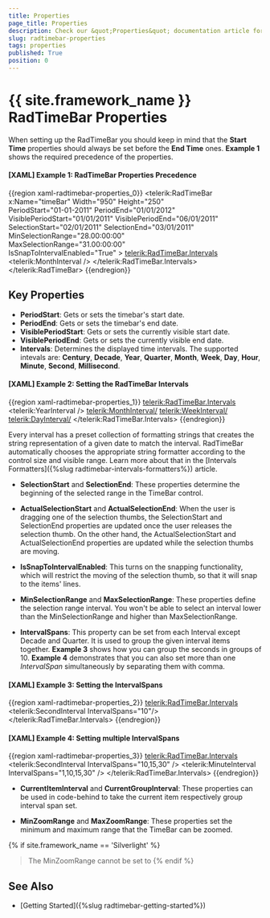 ```yaml
---
title: Properties
page_title: Properties
description: Check our &quot;Properties&quot; documentation article for the RadTimeBar {{ site.framework_name }} control.
slug: radtimebar-properties
tags: properties
published: True
position: 0
---
```


# {{ site.framework_name }} RadTimeBar Properties

When setting up the RadTimeBar you should keep in mind that the __Start Time__ properties should always be set before the __End Time__ ones. __Example 1__ shows the required precedence of the properties.

#### __[XAML] Example 1: RadTimeBar Properties Precedence__

{{region xaml-radtimebar-properties_0}}
	<telerik:RadTimeBar x:Name="timeBar" Width="950" Height="250"      
						PeriodStart="01-01-2011"
						PeriodEnd="01/01/2012"
						VisiblePeriodStart="01/01/2011"
						VisiblePeriodEnd="06/01/2011"
						SelectionStart="02/01/2011"
						SelectionEnd="03/01/2011"
						MinSelectionRange="28.00:00:00"                            
						MaxSelectionRange="31.00:00:00"                            
						IsSnapToIntervalEnabled="True" >
		<telerik:RadTimeBar.Intervals>
			<telerik:MonthInterval />
		</telerik:RadTimeBar.Intervals>
	</telerik:RadTimeBar>
{{endregion}} 

## Key Properties
	
* __PeriodStart__: Gets or sets the timebar's start date.
* __PeriodEnd__: Gets or sets the timebar's end date.
* __VisiblePeriodStart__: Gets or sets the currently visible start date.
* __VisiblePeriodEnd__: Gets or sets the currently visible end date.
* __Intervals__: Determines the displayed time intervals. The supported intevals are: __Century__, __Decade__, __Year__, __Quarter__, __Month__, __Week__, __Day__, __Hour__, __Minute__, __Second__, __Millisecond__.

#### __[XAML] Example 2: Setting the RadTimeBar Intervals__

{{region xaml-radtimebar-properties_1}}
	<telerik:RadTimeBar.Intervals>
	     <telerik:YearInterval />
	     <telerik:MonthInterval/>
	     <telerik:WeekInterval/>
	     <telerik:DayInterval/>
	 </telerik:RadTimeBar.Intervals>
{{endregion}}

Every interval has a preset collection of formatting strings that creates the string representation of a given date to match the interval. RadTimeBar automatically chooses the appropriate string formatter according to the control size and visible range. Learn more about that in the [Intervals Formatters]({%slug radtimebar-intervals-formatters%}) article.

* __SelectionStart__ and __SelectionEnd__: These properties determine the beginning of the selected range in the TimeBar control.

* __ActualSelectionStart__ and __ActualSelectionEnd__: When the user is dragging one of the selection thumbs, the SelectionStart and SelectionEnd properties are updated once the user releases the selection thumb. On the other hand, the ActualSelectionStart and ActualSelectionEnd properties are updated while the selection thumbs are moving.

* __IsSnapToIntervalEnabled__: This turns on the snapping functionality, which will restrict the moving of the selection thumb, so that it will snap to the items' lines.

* __MinSelectionRange__ and __MaxSelectionRange__: These properties define the selection range interval. You won't be able to select an interval lower than the MinSelectionRange and higher than MaxSelectionRange.

* __IntervalSpans__: This property can be set from each Interval except Decade and Quarter. It is used to group the given interval items together. __Example 3__ shows how you can group the seconds in groups of 10. __Example 4__ demonstrates that you can also set more than one *IntervalSpan* simultaneously by separating them with comma.

#### __[XAML] Example 3: Setting the IntervalSpans__

{{region xaml-radtimebar-properties_2}}
	<telerik:RadTimeBar.Intervals>
	   <telerik:SecondInterval IntervalSpans="10"/>
	</telerik:RadTimeBar.Intervals>
{{endregion}}

#### __[XAML] Example 4: Setting multiple IntervalSpans__

{{region xaml-radtimebar-properties_3}}
	<telerik:RadTimeBar.Intervals>
	   <telerik:SecondInterval IntervalSpans="10,15,30" />
	   <telerik:MinuteInterval IntervalSpans="1,10,15,30" />
	</telerik:RadTimeBar.Intervals>
{{endregion}}

* __CurrentItemInterval__ and __CurrentGroupInterval__: These properties can be used in code-behind to take the current item respectively group interval span set.

* __MinZoomRange__ and __MaxZoomRange__: These properties set the minimum and maximum range that the TimeBar can be zoomed.

{% if site.framework_name == 'Silverlight' %}
> The MinZoomRange cannot be set to 
{% endif %}

## See Also

* [Getting Started]({%slug radtimebar-getting-started%})